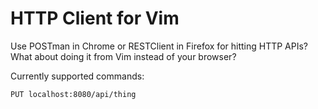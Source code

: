 HTTP Client for Vim
===============

Use POSTman in Chrome or RESTClient in Firefox for hitting HTTP APIs? What about
doing it from Vim instead of your browser?

Currently supported commands:

    PUT localhost:8080/api/thing
